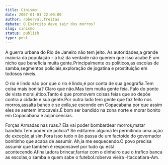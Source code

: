 ```yaml
---
title: Cinismo!
date: 2007-01-01 22:00:00
author: roberval.freitas
debate: O Exército deve sair dos morros?
slug: cinismo
status: publish 
type: post
---
```


A guerra urbana do Rio de Janeiro não tem jeito. As autoridades,a grande maioria da população - a luz da verdade não querem que isso acabe.É um nicho que beneficia muita gente.Principalmente os politicos,as escolas de samba,segmentos policiais,exploração de jogatina e prostituição em todosos niveis.  
  
O rio é lindo não por que o rio é lindo,é por conta de sua geografia.Tem coisa mais bonita? Claro que não.Mas tem muita gente feia. Falo do ponto de vista moral,ético.Tanto é que promovem coisas feias que so depôe contra a cidade e sua gente.Por outra lado tem gente que faz feito nos morros,assalta banco e se exila,se esconde em Copacabana por que assim eles se sentem intocaveis.É bom ser bandido na zona norte e morar bonito em Copacabana e adjancencias.  
  
Forças Armadas nas ruas.? Ela vai poder bombardear morros,matar bandido.Tem poder de policia? Se editarem alguma lei permitindo uma ação de exceção,ai sim.Fora isso tudo n ão passa de um factoide do governador bonitinho que acaba de assumir. Ah,ia me esquecendo.O povo precisa assumir que também é responsável por tudo qu está acontecendo.Afinal,adora brincar,farriar com o dinheiro que o trafico banca as escolas,o samba e quem sabe o futebol.roberva vieira -Itacoatiara-Am.


